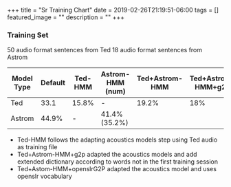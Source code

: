 +++ 
title = "Sr Training Chart" 
date = 2019-02-26T21:19:51-06:00 
tags = []
featured_image = "" 
description = "" 
+++

### Training Set
50 audio format sentences from Ted
18 audio format sentences from Astrom

| Model Type | Default | Ted-HMM | Astrom-HMM (num) | Ted+Astrom-HMM | Ted+Astrom-HMM+g2p | Ted+Astom-HMM+openslrG2P |
|------------|---------|---------|------------|----------------|--------------------|--------------------------|
| Ted        | 33.1    | 15.8%   | -          | 19.2%          | 18%                | 16.8%                    |
| Astrom     | 44.9%   | -       | 41.4%    (35.2%)  |                |                    |                          |

- Ted-HMM follows the adapting acoustics models step using Ted audio as training file
- Ted+Astrom-HMM+g2p adapted the acoustics models and add extended dictionary according to words not in the first training session
- Ted+Astom-HMM+openslrG2P adapted the acoustics model and uses openslr vocabulary